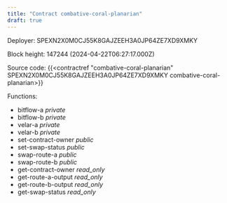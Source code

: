 ```yaml
---
title: "Contract combative-coral-planarian"
draft: true
---
```

Deployer: SPEXN2X0M0CJ55K8GAJZEEH3A0JP64ZE7XD9XMKY


 



Block height: 147244 (2024-04-22T06:27:17.000Z)

Source code: {{<contractref "combative-coral-planarian" SPEXN2X0M0CJ55K8GAJZEEH3A0JP64ZE7XD9XMKY combative-coral-planarian>}}

Functions:

* bitflow-a _private_
* bitflow-b _private_
* velar-a _private_
* velar-b _private_
* set-contract-owner _public_
* set-swap-status _public_
* swap-route-a _public_
* swap-route-b _public_
* get-contract-owner _read_only_
* get-route-a-output _read_only_
* get-route-b-output _read_only_
* get-swap-status _read_only_
